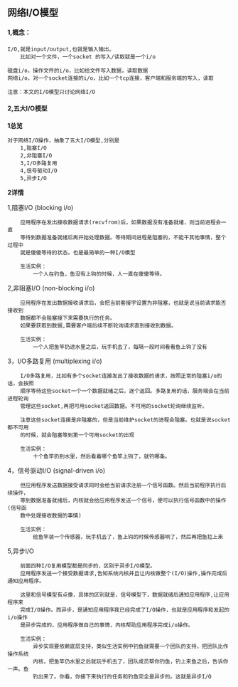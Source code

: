 ## 网络I/O模型

#### 1,概念：
	
	I/O,就是input/output,也就是输入输出。
		比如对一个文件，一个socket 的写入/读取就是一个i/o
		
	磁盘i/o，操作文件的i/o，比如给文件写入数据，读取数据
	网络i/o，对一个socket连接的i/o，比如一个tcp连接，客户端和服务端的写入，读取

	注意：本文的I/O模型只讨论网络I/O

#### 2,五大I/O模型

**1总览**

	对于网络I/O操作，抽象了五大I/O模型,分别是
		1,阻塞I/O
		2,非阻塞I/O
		3,I/O多路复用
		4,信号驱动I/O
		5,异步I/O

**2详情**

1,阻塞I/O  (blocking i/o)
	

		应用程序在发出接收数据请求(recvfrom)后，如果数据没有准备就绪，则当前进程会一直
		等待到数据准备就绪后再开始处理数据。等待期间进程是阻塞的，不能干其他事情，整个过程中
		就是傻傻等待的状态。也是最简单的一种I/O模型
	
		生活实例：
			一个人在钓鱼，鱼没有上钩的时候，人一直在傻傻等待。



2,非阻塞I/O  (non-blocking i/o)

		应用程序在发出数据接收请求后，会把当前套接字设置为非阻塞，也就是说当前请求能否接收到
		数据都不会阻塞接下来需要执行的任务。
		如果要获取到数据,需要客户端后续不断轮询请求直到接收到数据。

		生活实例：
			一个人把鱼竿扔进水里之后，玩手机去了，每隔一段时间看看鱼上钩了没有

3，I/O多路复用 (multiplexing i/o)

		I/O多路复用，比如有多个socket连接发出了接收数据的请求，按照正常的阻塞i/o的话，会按照
		顺序等待这些socket一个一个数据就绪之后，逐个返回。多路复用的话，服务端会在当前进程轮询
		管理这些socket,再把可用socket返回数据。不可用的socket轮询继续监听。

		注意这些socket连接是非阻塞的，但是当前维护socket的进程会阻塞。也就是说socket都不可用
		的时候，就会阻塞等到第一个可用socket的出现

		生活实例：
			十个鱼竿扔到水里，然后看着哪个鱼竿上钩了，就钓哪条。

4，信号驱动I/O (signal-driven i/o)

		但应用程序发送数据接受请求同时会给当前请求注册一个信号函数。然后当前程序执行后续操作，
		等到数据准备就绪后，内核就会给应用程序发送一个信号，便可以执行信号函数中的操作(信号函
		数中处理接收数据的事情)

		生活实例：
			给鱼竿装一个传感器，玩手机去了，鱼上钩的时候传感器响了，然后再把鱼拉上来

5,异步I/O

		前面四种I/O复用模型都是同步的，区别于异步I/O模型。
		应用程序发送一个接受数据请求,告知系统内核并且让内核做整个(I/O)操作,操作完成后通知应用程序。

		这里和信号模型有点像，具体的区别就是，信号模型下，数据就绪后通知应用程序,让应用程序来
		完成I/O操作。而异步，是通知应用程序我已经完成了I/O操作，也就是应用程序和发起的i/o操作
		是异步完成的，应用程序做自己的事情，内核帮助应用程序完成i/o操作。

		生活实例：
			异步实现要依赖底层支持，类似生活实例中钓鱼就需要一个团队的支持，把团队比作操作系统
			内核，把鱼竿仍水里之后就玩手机去了，团队成员帮你钓鱼，钓上来鱼之后，告诉你一声。鱼
			钓出来了。你看，你接下来执行的任务和钓鱼完全是异步的。这就是异步I/O
			

